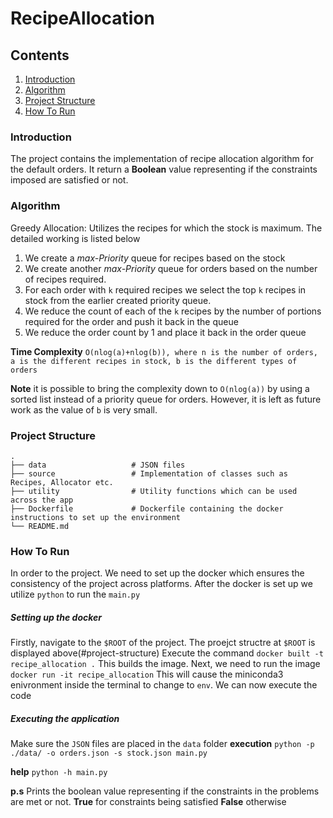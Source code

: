 # RecipeAllocation

## Contents

1. [Introduction](#introduction)
2. [Algorithm](#algorithm)
3. [Project Structure](#project-structure)
4. [How To Run](#how-to-run)


### Introduction

The project contains the implementation of recipe allocation algorithm for the default orders. It return a **Boolean** value representing if the constraints imposed are satisfied or not.

### Algorithm

Greedy Allocation: Utilizes the recipes for which the stock is maximum. The detailed working is listed below

1. We create a *max-Priority* queue for recipes based on the stock
2. We create another *max-Priority* queue for orders based on the number of recipes required.
3. For each order with `k` required recipes we select the top `k` recipes in stock from the earlier created priority queue. 
4. We reduce the count of each of the `k` recipes by the number of portions required for the order and push it back in the queue
5. We reduce the order count by 1 and place it back in the order queue

**Time Complexity** `O(nlog(a)+nlog(b)), where n is the number of orders, a is the different recipes in stock, b is the different types of orders`

**Note** it is possible to bring the complexity down to `O(nlog(a))` by using a sorted list instead of a priority queue for orders. However, it is left as future work as the value of `b` is very small.
 
 ### Project Structure
 
    .
    ├── data                   # JSON files
    ├── source                 # Implementation of classes such as Recipes, Allocator etc.
    ├── utility                # Utility functions which can be used across the app
    ├── Dockerfile             # Dockerfile containing the docker instructions to set up the environment
    └── README.md
  
### How To Run
In order to the project. We need to set up the docker which ensures the consistency of the project across platforms. After the docker is set up we utilize `python` to run the `main.py`

##### Setting up the docker
Firstly, navigate to the `$ROOT` of the project. The proejct structre at `$ROOT` is displayed above(#project-structure)
Execute the command
`docker built -t recipe_allocation .`
This builds the image. Next, we need to run the image
`docker run -it recipe_allocation`
This will cause the miniconda3 enivronment inside the terminal to change to `env`. We can now execute the code 

##### Executing the application

Make sure the `JSON` files are placed in the `data` folder
**execution**
`python -p ./data/ -o orders.json -s stock.json main.py`

**help**
`python -h main.py`

**p.s** Prints the boolean value representing if the constraints in the problems are met or not. **True** for constraints being satisfied
**False** otherwise
